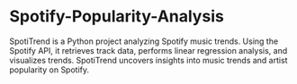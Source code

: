 # Spotify-Popularity-Analysis
SpotiTrend is a Python project analyzing Spotify music trends. Using the Spotify API, it retrieves track data, performs linear regression analysis, and visualizes trends. SpotiTrend uncovers insights into music trends and artist popularity on Spotify.
